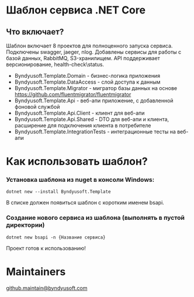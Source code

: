 ﻿# Шаблон сервиса .NET Core

## Что включает?
Шаблон включает 8 проектов для полноценного запуска сервиса. Подключены swagger, jaeger, nlog. Добавлены сервисы для работы с базой данных, RabbitMQ, S3-хранилищем. API поддерживает версионирование, health-check\status.

- Byndyusoft.Template.Domain - бизнес-логика приложения
- Byndyusoft.Template.DataAccess - слой доступа к данным
- Byndyusoft.Template.Migrator - мигратор базы данных на основе https://github.com/fluentmigrator/fluentmigrator
- Byndyusoft.Template.Api - веб-апи приложение, с добавленной фоновой службой
- Byndyusoft.Template.Api.Client - клиент для веб-апи
- Byndyusoft.Template.Api.Shared - DTO для веб-апи и клиента, расширение для подключения клиента в потребителе
- Byndyusoft.Template.IntegrationTests - интеграционные тесты на веб-апи



# Как использовать шаблон?
### Установка шаблона из nuget в консоли Windows:
`dotnet new --install Byndyusoft.Template`

В списке должен появиться шаблон с коротким именем bsapi.

### Создание нового сервиса из шаблона (выполнять в пустой директории)
`dotnet new bsapi -n {Название сервиса}`

Проект готов к использованию!

# Maintainers
github.maintain@byndyusoft.com
